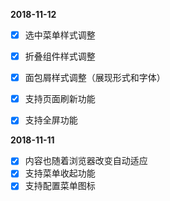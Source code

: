 
**2018-11-12**

- [x] 选中菜单样式调整
- [x] 折叠组件样式调整
- [x] 面包屑样式调整（展现形式和字体）
- [x] 支持页面刷新功能
- [x] 支持全屏功能




**2018-11-11**

- [x] 内容也随着浏览器改变自动适应
- [x] 支持菜单收起功能
- [x] 支持配置菜单图标